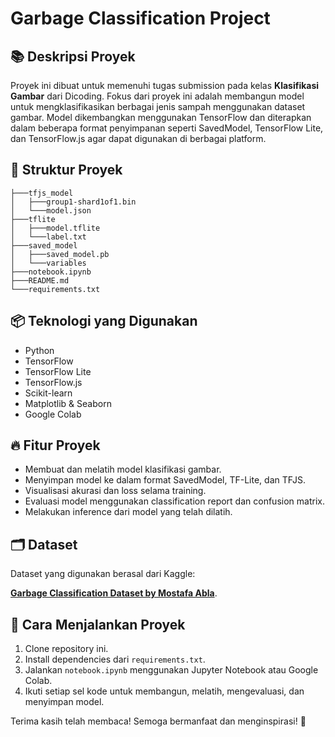 # Garbage Classification Project

## 📚 Deskripsi Proyek

Proyek ini dibuat untuk memenuhi tugas submission pada kelas **Klasifikasi Gambar** dari Dicoding. Fokus dari proyek ini adalah membangun model untuk mengklasifikasikan berbagai jenis sampah menggunakan dataset gambar. Model dikembangkan menggunakan TensorFlow dan diterapkan dalam beberapa format penyimpanan seperti SavedModel, TensorFlow Lite, dan TensorFlow\.js agar dapat digunakan di berbagai platform.

## 📂 Struktur Proyek

```
├───tfjs_model
│   ├───group1-shard1of1.bin
│   └───model.json
├───tflite
│   ├───model.tflite
│   └───label.txt
├───saved_model
│   ├───saved_model.pb
│   └───variables
├───notebook.ipynb
├───README.md
└───requirements.txt
```

## 📦 Teknologi yang Digunakan

- Python
- TensorFlow
- TensorFlow Lite
- TensorFlow\.js
- Scikit-learn
- Matplotlib & Seaborn
- Google Colab

## 🔥 Fitur Proyek

- Membuat dan melatih model klasifikasi gambar.
- Menyimpan model ke dalam format SavedModel, TF-Lite, dan TFJS.
- Visualisasi akurasi dan loss selama training.
- Evaluasi model menggunakan classification report dan confusion matrix.
- Melakukan inference dari model yang telah dilatih.

## 🗂️ Dataset

Dataset yang digunakan berasal dari Kaggle:

**[Garbage Classification Dataset by Mostafa Abla](https://www.kaggle.com/datasets/mostafaabla/garbage-classification)**.

## 🚀 Cara Menjalankan Proyek

1. Clone repository ini.
2. Install dependencies dari `requirements.txt`.
3. Jalankan `notebook.ipynb` menggunakan Jupyter Notebook atau Google Colab.
4. Ikuti setiap sel kode untuk membangun, melatih, mengevaluasi, dan menyimpan model.



Terima kasih telah membaca! Semoga bermanfaat dan menginspirasi! 🌟


